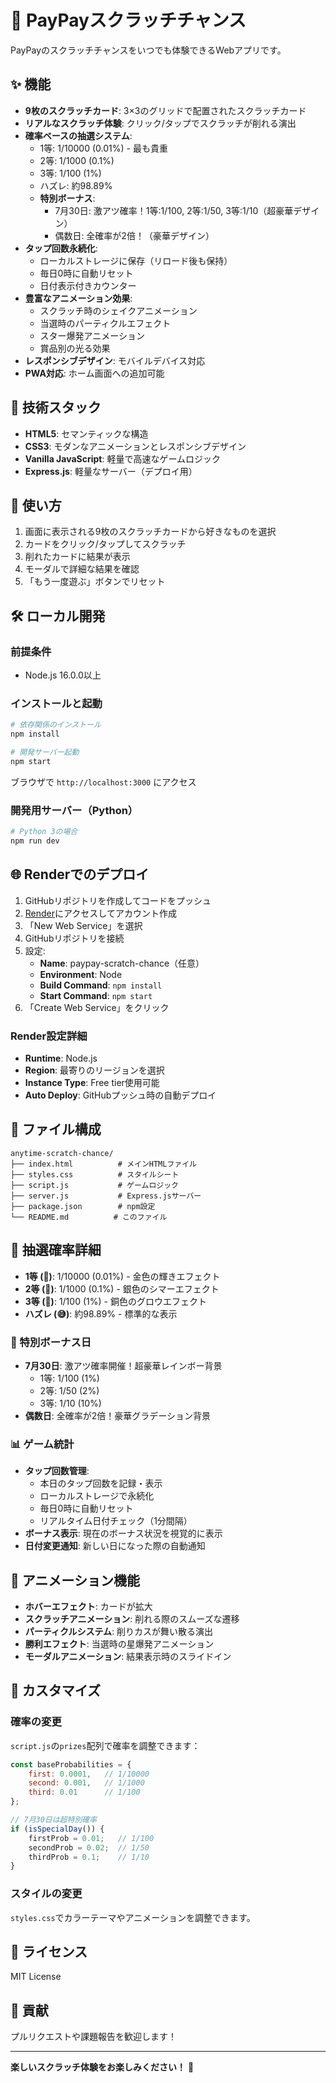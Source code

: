 # 🎌 PayPayスクラッチチャンス

PayPayのスクラッチチャンスをいつでも体験できるWebアプリです。

## ✨ 機能

- **9枚のスクラッチカード**: 3×3のグリッドで配置されたスクラッチカード
- **リアルなスクラッチ体験**: クリック/タップでスクラッチが削れる演出
- **確率ベースの抽選システム**: 
  - 1等: 1/10000 (0.01%) - 最も貴重
  - 2等: 1/1000 (0.1%)
  - 3等: 1/100 (1%)
  - ハズレ: 約98.89%
  - **特別ボーナス**: 
    - 7月30日: 激アツ確率！1等:1/100, 2等:1/50, 3等:1/10（超豪華デザイン）
    - 偶数日: 全確率が2倍！（豪華デザイン）
- **タップ回数永続化**: 
  - ローカルストレージに保存（リロード後も保持）
  - 毎日0時に自動リセット
  - 日付表示付きカウンター
- **豊富なアニメーション効果**:
  - スクラッチ時のシェイクアニメーション
  - 当選時のパーティクルエフェクト
  - スター爆発アニメーション
  - 賞品別の光る効果
- **レスポンシブデザイン**: モバイルデバイス対応
- **PWA対応**: ホーム画面への追加可能

## 🚀 技術スタック

- **HTML5**: セマンティックな構造
- **CSS3**: モダンなアニメーションとレスポンシブデザイン
- **Vanilla JavaScript**: 軽量で高速なゲームロジック
- **Express.js**: 軽量なサーバー（デプロイ用）

## 📱 使い方

1. 画面に表示される9枚のスクラッチカードから好きなものを選択
2. カードをクリック/タップしてスクラッチ
3. 削れたカードに結果が表示
4. モーダルで詳細な結果を確認
5. 「もう一度遊ぶ」ボタンでリセット

## 🛠️ ローカル開発

### 前提条件
- Node.js 16.0.0以上

### インストールと起動

```bash
# 依存関係のインストール
npm install

# 開発サーバー起動
npm start
```

ブラウザで `http://localhost:3000` にアクセス

### 開発用サーバー（Python）

```bash
# Python 3の場合
npm run dev
```

## 🌐 Renderでのデプロイ

1. GitHubリポジトリを作成してコードをプッシュ
2. [Render](https://render.com)にアクセスしてアカウント作成
3. 「New Web Service」を選択
4. GitHubリポジトリを接続
5. 設定:
   - **Name**: paypay-scratch-chance（任意）
   - **Environment**: Node
   - **Build Command**: `npm install`
   - **Start Command**: `npm start`
6. 「Create Web Service」をクリック

### Render設定詳細

- **Runtime**: Node.js
- **Region**: 最寄りのリージョンを選択
- **Instance Type**: Free tier使用可能
- **Auto Deploy**: GitHubプッシュ時の自動デプロイ

## 📁 ファイル構成

```
anytime-scratch-chance/
├── index.html          # メインHTMLファイル
├── styles.css          # スタイルシート
├── script.js           # ゲームロジック
├── server.js           # Express.jsサーバー
├── package.json        # npm設定
└── README.md          # このファイル
```

## 🎯 抽選確率詳細

- **1等 (🎉)**: 1/10000 (0.01%) - 金色の輝きエフェクト
- **2等 (🎊)**: 1/1000 (0.1%) - 銀色のシマーエフェクト  
- **3等 (🎁)**: 1/100 (1%) - 銅色のグロウエフェクト
- **ハズレ (😅)**: 約98.89% - 標準的な表示

### 🎊 特別ボーナス日

- **7月30日**: 激アツ確率開催！超豪華レインボー背景
  - 1等: 1/100 (1%)
  - 2等: 1/50 (2%) 
  - 3等: 1/10 (10%)
- **偶数日**: 全確率が2倍！豪華グラデーション背景

### 📊 ゲーム統計

- **タップ回数管理**: 
  - 本日のタップ回数を記録・表示
  - ローカルストレージで永続化
  - 毎日0時に自動リセット
  - リアルタイム日付チェック（1分間隔）
- **ボーナス表示**: 現在のボーナス状況を視覚的に表示
- **日付変更通知**: 新しい日になった際の自動通知

## 💫 アニメーション機能

- **ホバーエフェクト**: カードが拡大
- **スクラッチアニメーション**: 削れる際のスムーズな遷移
- **パーティクルシステム**: 削りカスが舞い散る演出
- **勝利エフェクト**: 当選時の星爆発アニメーション
- **モーダルアニメーション**: 結果表示時のスライドイン

## 🔧 カスタマイズ

### 確率の変更

`script.js`の`prizes`配列で確率を調整できます：

```javascript
const baseProbabilities = {
    first: 0.0001,   // 1/10000
    second: 0.001,   // 1/1000  
    third: 0.01      // 1/100
};

// 7月30日は超特別確率
if (isSpecialDay()) {
    firstProb = 0.01;   // 1/100
    secondProb = 0.02;  // 1/50
    thirdProb = 0.1;    // 1/10
}
```

### スタイルの変更

`styles.css`でカラーテーマやアニメーションを調整できます。

## 📄 ライセンス

MIT License

## 🤝 貢献

プルリクエストや課題報告を歓迎します！

---

**楽しいスクラッチ体験をお楽しみください！** 🎉 